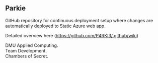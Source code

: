 ## Parkie
GitHub repository for continuous deployment setup where changes are automatically deployed to Static Azure web app.

Detailed overview here (https://github.com/P4RKI3/.github/wiki)

DMU Applied Computing. <br>
Team Development. <br>
Chambers of Secret. <br>



